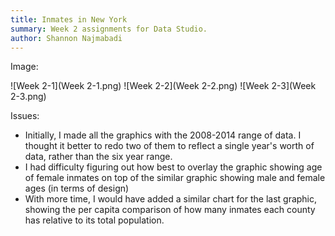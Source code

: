 ```yaml
---
title: Inmates in New York
summary: Week 2 assignments for Data Studio.
author: Shannon Najmabadi
---
```


Image:

![Week 2-1](Week 2-1.png)
![Week 2-2](Week 2-2.png)
![Week 2-3](Week 2-3.png)

Issues:

- Initially, I made all the graphics with the 2008-2014 range of data. I thought it better to redo two of them to reflect a single year's worth of data, rather than the six year range.
- I had difficulty figuring out how best to overlay the graphic showing age of female inmates on top of the similar graphic showing male and female ages (in terms of design)
- With more time, I would have added a similar chart for the last graphic, showing the per capita comparison of how many inmates each county has relative to its total population.
